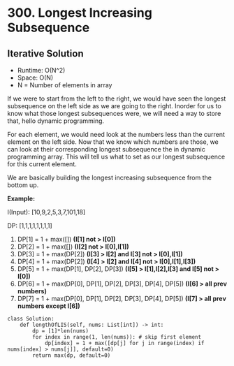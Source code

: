 # 300. Longest Increasing Subsequence

## Iterative Solution
- Runtime: O(N^2)
- Space: O(N)
- N = Number of elements in array

If we were to start from the left to the right, we would have seen the longest subsequence on the left side as we are going to the right.
Inorder for us to know what those longest subsequences were, we will need a way to store that, hello dynamic programming. 

For each element, we would need look at the numbers less than the current element on the left side.
Now that we know which numbers are those, we can look at their corresponding longest subsequence the in dynamic programming array.
This will tell us what to set as our longest subsequence for this current element.

We are basically building the longest increasing subsequence from the bottom up.

**Example:**

I(Input): [10,9,2,5,3,7,101,18]

DP: [1,1,1,1,1,1,1,1]

1. DP[1] = 1 + max([]) **(I[1] not > I[0])**
2. DP[2] = 1 + max([]) **(I[2] not > I[0],I[1])**
3. DP[3] = 1 + max(DP[2]) **(I[3] > I[2] and I[3] not > I[0],I[1])**
4. DP[4] = 1 + max(DP[2]) **(I[4] > I[2] and I[4] not > I[0],I[1],I[3])**
5. DP[5] = 1 + max(DP[1], DP[2], DP[3]) **(I[5] > I[1],I[2],I[3] and I[5] not > I[0])**
6. DP[6] = 1 + max(DP[0], DP[1], DP[2], DP[3], DP[4], DP[5]) **(I[6] > all prev numbers)**
7. DP[7] = 1 + max(DP[0], DP[1], DP[2], DP[3], DP[4], DP[5]) **(I[7] > all prev numbers except I[6])**

```
class Solution:
    def lengthOfLIS(self, nums: List[int]) -> int:
        dp = [1]*len(nums)
        for index in range(1, len(nums)): # skip first element
            dp[index] = 1 + max([dp[j] for j in range(index) if nums[index] > nums[j]], default=0)
        return max(dp, default=0)
```
